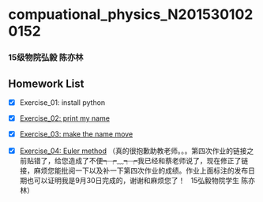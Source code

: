 # compuational_physics_N2015301020152
### 15级物院弘毅 陈亦林
## Homework List
- [x] Exercise_01: install python
- [x] [Exercise_02: print my name](https://github.com/chenyilin123/computational_physics_N2015301020152/tree/master/Exercise%2002%20print%20my%20name)
- [x] [Exercise_03: make the name move](https://github.com/chenyilin123/computational_physics_N2015301020152/tree/master/Exercise%2003%20make%20the%20name%20move)
- [x] [Exercise_04: Euler method](https://www.zybuluo.com/login?return_to=https%3A%2F%2Fwww.zybuluo.com%2Fmdeditor#full-reader)
（真的很抱歉助教老师。。。第四次作业的链接之前贴错了，给您造成了不便┭┮﹏┭┮我已经和蔡老师说了，现在修正了链接，麻烦您能批阅一下以及补一下第四次作业的成绩。作业上面标注的发布日期也可以证明我是9月30日完成的，谢谢和麻烦您了！    15弘毅物院学生 陈亦林）


